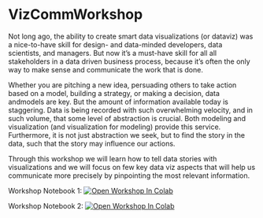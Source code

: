 # VizCommWorkshop

Not long ago, the ability to create smart data visualizations (or dataviz) was a nice-to-have skill for design- and data-minded developers, data scientists, and managers. But now it’s a must-have skill for all all stakeholders in a data driven business process, because it’s often the only way to make sense and communicate the work that is done.

Whether you are pitching a new idea, persuading others to take action based on a model, building a strategy, or making a decision, data andmodels are key. But the amount of information available today is staggering. Data is being recorded with such overwhelming velocity, and in such volume, that some level of abstraction is crucial. Both modeling and visualization (and visualization for modeling) provide this service. Furthermore, it is not just abstraction we seek, but to find the story in the data, such that the story may influence our actions.

Through this workshop we will learn how to tell data stories with visualizations and we will focus on few key data viz aspects that will help us communicate more precisely by pinpointing the most relevant information.

Workshop Notebook 1: [![Open Workshop In Colab](https://colab.research.google.com/assets/colab-badge.svg)](https://colab.research.google.com/github/univai-ghf/VizCommWorkshop/blob/main/improving_figures.ipynb)

Workshop Notebook 2: [![Open Workshop In Colab](https://colab.research.google.com/assets/colab-badge.svg)](https://colab.research.google.com/github/univai-ghf/VizCommWorkshop/blob/main/making_the_covid_viz.ipynb)
